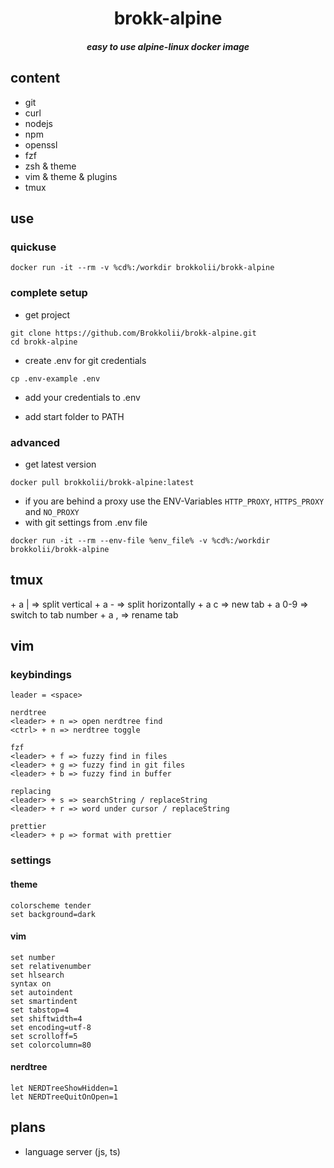 <div align="center">
  <h1>brokk-alpine</h1>
  <h5>easy to use alpine-linux docker image</h5>
</div>

## content

-   git
-   curl
-   nodejs
-   npm
-   openssl
-   fzf
-   zsh & theme
-   vim & theme & plugins
-   tmux

## use

### quickuse

```
docker run -it --rm -v %cd%:/workdir brokkolii/brokk-alpine
```

### complete setup

-   get project

```
git clone https://github.com/Brokkolii/brokk-alpine.git
cd brokk-alpine
```

-   create .env for git credentials

```
cp .env-example .env
```

-   add your credentials to .env

-   add start folder to PATH

### advanced

-   get latest version

```
docker pull brokkolii/brokk-alpine:latest
```

-   if you are behind a proxy use the ENV-Variables `HTTP_PROXY`, `HTTPS_PROXY` and `NO_PROXY`
-   with git settings from .env file

```
docker run -it --rm --env-file %env_file% -v %cd%:/workdir brokkolii/brokk-alpine
```

## tmux

<ctrl> + a | => split vertical
<ctrl> + a - => split horizontally
<ctrl> + a c => new tab
<ctrl> + a 0-9 => switch to tab number
<ctrl> + a , => rename tab

## vim

### keybindings

```
leader = <space>

nerdtree
<leader> + n => open nerdtree find
<ctrl> + n => nerdtree toggle

fzf
<leader> + f => fuzzy find in files
<leader> + g => fuzzy find in git files
<leader> + b => fuzzy find in buffer

replacing
<leader> + s => searchString / replaceString
<leader> + r => word under cursor / replaceString

prettier
<leader> + p => format with prettier
```

### settings

#### theme

```
colorscheme tender
set background=dark
```

#### vim

```
set number
set relativenumber
set hlsearch
syntax on
set autoindent
set smartindent
set tabstop=4
set shiftwidth=4
set encoding=utf-8
set scrolloff=5
set colorcolumn=80
```

#### nerdtree

```
let NERDTreeShowHidden=1
let NERDTreeQuitOnOpen=1
```

## plans

-   language server (js, ts)
